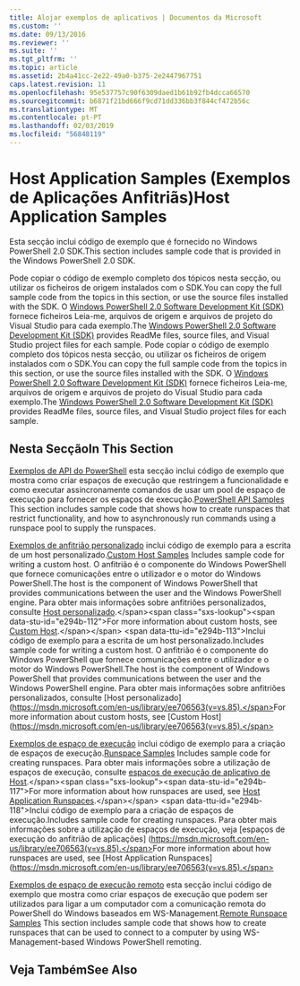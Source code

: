 ```yaml
---
title: Alojar exemplos de aplicativos | Documentos da Microsoft
ms.custom: ''
ms.date: 09/13/2016
ms.reviewer: ''
ms.suite: ''
ms.tgt_pltfrm: ''
ms.topic: article
ms.assetid: 2b4a41cc-2e22-49a0-b375-2e2447967751
caps.latest.revision: 11
ms.openlocfilehash: 95e537757c90f6309daed1b61b92fb4dcca66570
ms.sourcegitcommit: b6871f21bd666f9cd71dd336bb3f844cf472b56c
ms.translationtype: MT
ms.contentlocale: pt-PT
ms.lasthandoff: 02/03/2019
ms.locfileid: "56848119"
---
```

# <a name="host-application-samples"></a><span data-ttu-id="e294b-102">Host Application Samples (Exemplos de Aplicações Anfitriãs)</span><span class="sxs-lookup"><span data-stu-id="e294b-102">Host Application Samples</span></span>

<span data-ttu-id="e294b-103">Esta secção inclui código de exemplo que é fornecido no Windows PowerShell 2.0 SDK.</span><span class="sxs-lookup"><span data-stu-id="e294b-103">This section includes sample code that is provided in the Windows PowerShell 2.0 SDK.</span></span>

 <span data-ttu-id="e294b-104">Pode copiar o código de exemplo completo dos tópicos nesta secção, ou utilizar os ficheiros de origem instalados com o SDK.</span><span class="sxs-lookup"><span data-stu-id="e294b-104">You can copy the full sample code from the topics in this section, or use the source files installed with the SDK.</span></span> <span data-ttu-id="e294b-105">O [Windows PowerShell 2.0 Software Development Kit (SDK)](https://www.microsoft.com/en-us/download/details.aspx?id=2560) fornece ficheiros Leia-me, arquivos de origem e arquivos de projeto do Visual Studio para cada exemplo.</span><span class="sxs-lookup"><span data-stu-id="e294b-105">The [Windows PowerShell 2.0 Software Development Kit (SDK)](https://www.microsoft.com/en-us/download/details.aspx?id=2560) provides ReadMe files, source files, and Visual Studio project files for each sample.</span></span>
<span data-ttu-id="e294b-106">Pode copiar o código de exemplo completo dos tópicos nesta secção, ou utilizar os ficheiros de origem instalados com o SDK.</span><span class="sxs-lookup"><span data-stu-id="e294b-106">You can copy the full sample code from the topics in this section, or use the source files installed with the SDK.</span></span> <span data-ttu-id="e294b-107">O [Windows PowerShell 2.0 Software Development Kit (SDK)](https://www.microsoft.com/en-us/download/details.aspx?id=2560) fornece ficheiros Leia-me, arquivos de origem e arquivos de projeto do Visual Studio para cada exemplo.</span><span class="sxs-lookup"><span data-stu-id="e294b-107">The [Windows PowerShell 2.0 Software Development Kit (SDK)](https://www.microsoft.com/en-us/download/details.aspx?id=2560) provides ReadMe files, source files, and Visual Studio project files for each sample.</span></span>

## <a name="in-this-section"></a><span data-ttu-id="e294b-108">Nesta Secção</span><span class="sxs-lookup"><span data-stu-id="e294b-108">In This Section</span></span>

 <span data-ttu-id="e294b-109">[Exemplos de API do PowerShell](./windows-powershell-api-samples.md) esta secção inclui código de exemplo que mostra como criar espaços de execução que restringem a funcionalidade e como executar assincronamente comandos de usar um pool de espaço de execução para fornecer os espaços de execução.</span><span class="sxs-lookup"><span data-stu-id="e294b-109">[PowerShell API Samples](./windows-powershell-api-samples.md) This section includes sample code that shows how to create runspaces that restrict functionality, and how to asynchronously run commands using a runspace pool to supply the runspaces.</span></span>

 <span data-ttu-id="e294b-110">[Exemplos de anfitrião personalizado](./custom-host-samples.md) inclui código de exemplo para a escrita de um host personalizado.</span><span class="sxs-lookup"><span data-stu-id="e294b-110">[Custom Host Samples](./custom-host-samples.md) Includes sample code for writing a custom host.</span></span> <span data-ttu-id="e294b-111">O anfitrião é o componente do Windows PowerShell que fornece comunicações entre o utilizador e o motor do Windows PowerShell.</span><span class="sxs-lookup"><span data-stu-id="e294b-111">The host is the component of Windows PowerShell that provides communications between the user and the Windows PowerShell engine.</span></span> <span data-ttu-id="e294b-112">Para obter mais informações sobre anfitriões personalizados, consulte [Host personalizado](https://msdn.microsoft.com/en-us/library/ee706563(v=vs.85).aspx).</span><span class="sxs-lookup"><span data-stu-id="e294b-112">For more information about custom hosts, see [Custom Host](https://msdn.microsoft.com/en-us/library/ee706563(v=vs.85).aspx).</span></span>
<span data-ttu-id="e294b-113">Inclui código de exemplo para a escrita de um host personalizado.</span><span class="sxs-lookup"><span data-stu-id="e294b-113">Includes sample code for writing a custom host.</span></span> <span data-ttu-id="e294b-114">O anfitrião é o componente do Windows PowerShell que fornece comunicações entre o utilizador e o motor do Windows PowerShell.</span><span class="sxs-lookup"><span data-stu-id="e294b-114">The host is the component of Windows PowerShell that provides communications between the user and the Windows PowerShell engine.</span></span> <span data-ttu-id="e294b-115">Para obter mais informações sobre anfitriões personalizados, consulte [Host personalizado] (https://msdn.microsoft.com/en-us/library/ee706563(v=vs.85).</span><span class="sxs-lookup"><span data-stu-id="e294b-115">For more information about custom hosts, see [Custom Host](https://msdn.microsoft.com/en-us/library/ee706563(v=vs.85).</span></span>

 <span data-ttu-id="e294b-116">[Exemplos de espaço de execução](./runspace-samples.md) inclui código de exemplo para a criação de espaços de execução.</span><span class="sxs-lookup"><span data-stu-id="e294b-116">[Runspace Samples](./runspace-samples.md) Includes sample code for creating runspaces.</span></span> <span data-ttu-id="e294b-117">Para obter mais informações sobre a utilização de espaços de execução, consulte [espaços de execução de aplicativo de Host](https://msdn.microsoft.com/en-us/library/ee706563(v=vs.85).aspx).</span><span class="sxs-lookup"><span data-stu-id="e294b-117">For more information about how runspaces are used, see [Host Application Runspaces](https://msdn.microsoft.com/en-us/library/ee706563(v=vs.85).aspx).</span></span>
<span data-ttu-id="e294b-118">Inclui código de exemplo para a criação de espaços de execução.</span><span class="sxs-lookup"><span data-stu-id="e294b-118">Includes sample code for creating runspaces.</span></span> <span data-ttu-id="e294b-119">Para obter mais informações sobre a utilização de espaços de execução, veja [espaços de execução do anfitrião de aplicações] (https://msdn.microsoft.com/en-us/library/ee706563(v=vs.85).</span><span class="sxs-lookup"><span data-stu-id="e294b-119">For more information about how runspaces are used, see [Host Application Runspaces](https://msdn.microsoft.com/en-us/library/ee706563(v=vs.85).</span></span>

 <span data-ttu-id="e294b-120">[Exemplos de espaço de execução remoto](./remote-runspace-samples.md) esta secção inclui código de exemplo que mostra como criar espaços de execução que podem ser utilizados para ligar a um computador com a comunicação remota do PowerShell do Windows baseados em WS-Management.</span><span class="sxs-lookup"><span data-stu-id="e294b-120">[Remote Runspace Samples](./remote-runspace-samples.md) This section includes sample code that shows how to create runspaces that can be used to connect to a computer by using WS-Management-based Windows PowerShell remoting.</span></span>

## <a name="see-also"></a><span data-ttu-id="e294b-121">Veja Também</span><span class="sxs-lookup"><span data-stu-id="e294b-121">See Also</span></span>
